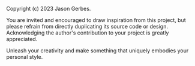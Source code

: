 Copyright (c) 2023 Jason Gerbes.

You are invited and encouraged to draw inspiration from this project, but please refrain from directly duplicating its source code or design.
Acknowledging the author's contribution to your project is greatly appreciated.

Unleash your creativity and make something that uniquely embodies your personal style.
